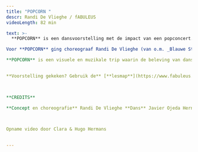 ```yaml
---
title: "POPCORN "
descr: Randi De Vlieghe / fABULEUS 
videoLength: 82 min

text: >-
  **POPCORN** is een dansvoorstelling met de impact van een popconcert. Een intense krachtmeting tussen drie mannenlijven en een live drummer. Alles draait om de onweerstaanbare kracht van de beat. Maar ook van de stilte.

Voor **POPCORN** ging choreograaf Randi De Vlieghe (van o.m. _Blauwe Storm_, _ZOO doen ze de dingen_) op zoek naar de essentie van ritme. Hij liet zich daarvoor inspireren door de oneindige variatie van percussie in alle tijden en culturen: van het stampen in krijgersdansen, over flamenco en breakdance, tot megatechnofestivals als Tomorrowland.

**POPCORN** is een visuele en muzikale trip waarin de beleving van dans op de spits wordt gedreven. Tot het moment waarop niet alleen de dansers in beweging zijn, maar misschien ook het publiek.

‍  
‍**Voorstelling gekeken? Gebruik de** [**lesmap**](https://www.fabuleus.be/assets/originals/0ByZxTxkdZLZ3bTJ4Ti0zeGRRTFU.pdf) **voor nog meer plezier.**

‍

**CREDITS**

**Concept en choreografie** Randi De Vlieghe **Dans** Javier Ojeda Hernández, Samuel Minguillón en Jonas Garrido Verwerft **Compositie en live drums** Ephraïm Cielen **Kostuums** Maartje van Bourgognie en Elise Goedgezelschap **Scenografie** Jan De Brabander **Lichtontwerp en techniek** Klaas Trekker **Productie**_f_ABULEUS & Moldavië **Coproductie** STUK

‍

Opname video door Clara & Hugo Hermans

‍
---
```

